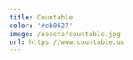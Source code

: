```yaml
---
title: Countable
color: '#eb0627'
image: /assets/countable.jpg
url: https://www.countable.us
---
```

